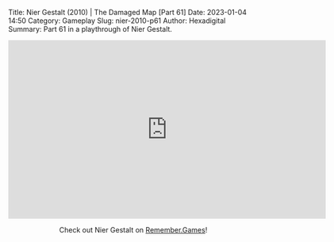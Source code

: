 Title: Nier Gestalt (2010) | The Damaged Map [Part 61]
Date: 2023-01-04 14:50
Category: Gameplay
Slug: nier-2010-p61
Author: Hexadigital
Summary: Part 61 in a playthrough of Nier Gestalt.

<center><iframe src="https://www.youtube.com/embed/IiwSEovWpv8?feature=oembed" allow="accelerometer; autoplay; encrypted-media; gyroscope; picture-in-picture" width="640" height="360" frameborder="0"></iframe>

Check out Nier Gestalt on [Remember.Games](https://remember.games/game/2307/nier/)!</center>

